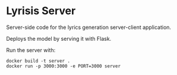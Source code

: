 # Lyrisis Server
Server-side code for the lyrics generation server-client application.

Deploys the model by serving it with Flask.

Run the server with:
```
docker build -t server .
docker run -p 3000:3000 -e PORT=3000 server
```